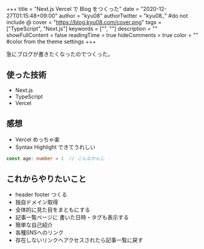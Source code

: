 +++
title = "Next.js Vercel で Blog をつくった"
date = "2020-12-27T01:15:48+09:00"
author = "kyu08"
authorTwitter = "kyu08_" #do not include @
cover = "https://blog.kyu08.com/cover.png"
tags = ["TypeScript", "Next.js"]
keywords = ["", ""]
description = ""
showFullContent = false
readingTime = true
hideComments = true
color = "" #color from the theme settings
+++

急にブログが書きたくなったのでつくった。
## 使った技術
- Next.js
- TypeScript
- Vercel

## 感想
- Vercel めっちゃ楽
- Syntax Highlight できてうれしい
```typescript
const age: number = 1  // こんなかんじ
```

## これからやりたいこと
- header footer つくる
- 独自ドメイン取得
- 全体的に見た目をまともにする
- 記事一覧ページに 書いた日時・タグも表示する
- 簡単な自己紹介
- 各種SNSへのリンク
- 存在しないリンクへアクセスされたら記事一覧に戻す
